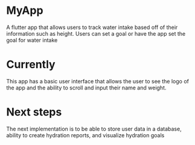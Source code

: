 # MyApp
 
A flutter app that allows users to track water intake based off of their information such as height. Users can set a goal or have the app set the goal for water intake

# Currently

This app has a basic user interface that allows the user to see the logo of the app and the ability to scroll and input their name and weight.

# Next steps

The next implementation is to be able to store user data in a database, ability to create hydration reports, and visualize hydration goals
